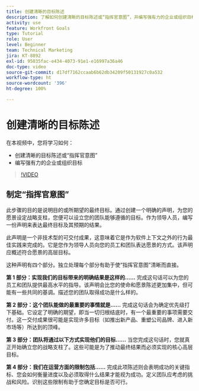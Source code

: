 ```yaml
---
title: 创建清晰的目标陈述
description: 了解如何创建清晰的目标陈述或“指挥官意图”，并编写强有力的企业或组织目标。
activity: use
feature: Workfront Goals
type: Tutorial
role: User
level: Beginner
team: Technical Marketing
jira: KT-8892
exl-id: 95035fac-e434-4073-91e1-e16997a36a46
doc-type: video
source-git-commit: d17df7162ccaab6b62db34209f50131927c0a532
workflow-type: ht
source-wordcount: '396'
ht-degree: 100%

---
```


# 创建清晰的目标陈述

在本视频中，您将学习如何：

* 创建清晰的目标陈述或“指挥官意图”
* 编写强有力的企业或组织目标

>[!VIDEO](https://video.tv.adobe.com/v/335186/?quality=12&learn=on&enablevpops)

<!--
Your turn graphic
-->

## 制定“指挥官意图”

此步骤的目的是说明目的或所期望的最终目标。通过创建一个明确的声明，为您的愿景设定战略支柱，您便可以设立您的团队能够遵循的目标。作为领导人员，编写一份声明来表达最终目标及其预期的结果。

此声明是一个非技术型的可交付成果，这意味着它是作为软件上下文之外的行为最佳实践来完成的。它是您作为领导人员向您的员工和团队表达愿景的方式。该声明应概述符合愿景的高层目标。

这种声明有四个部分。独立处理每个部分有助于使“指挥官意图”清晰而直接。

**第 1 部分：实现我们的目标带来的明确结果是这样的……**
完成这句话可以为您的员工和团队提供最高水平的指导。该声明会比您的使命和愿景陈述更加集中，但可能有一些共同的基调。描述您的团队取得成功是什么样的。

**第 2 部分：这个团队能做的最重要的事情就是……**
完成这句话会为确定优先级打下基础。它设定了明确的期望，即当一切归根结底时，有一个最重要的事项需要交付。这一交付成果很可能是实现许多目标（如推出新产品、重塑公司品牌、进入新市场等）所达到的顶峰。

**第 3 部分：团队将通过以下方式实现他们的目标……**
当您完成这句话时，您就真正开始确立您的战略支柱了。这些可能是为了推动最终结果而必须实现的核心高层目标。

**第 4 部分：我们在运营方面的限制包括……**
完成此项陈述则会表明成功的关键指标、您会如何衡量进度以及必须取得什么结果才能视为成功。定义团队应考虑的挑战和风险。识别这些限制有助于您确定目标是否可行。
